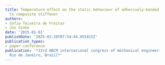 ```yaml
---
title: Temperature effect on the static behaviour of adhesively-bonded metal skin
  to composite stiffener
authors:
- Sofia Teixeira de Freitas
- Jos Sinke
date: '2015-01-01'
publishDate: '2025-03-20T07:54:44.055415Z'
publication_types:
- paper-conference
publication: '*23rd ABCM international congress of mechanical engineering, COBEM 2015,
  Rio de Janeiro, Brazil*'
---
```

